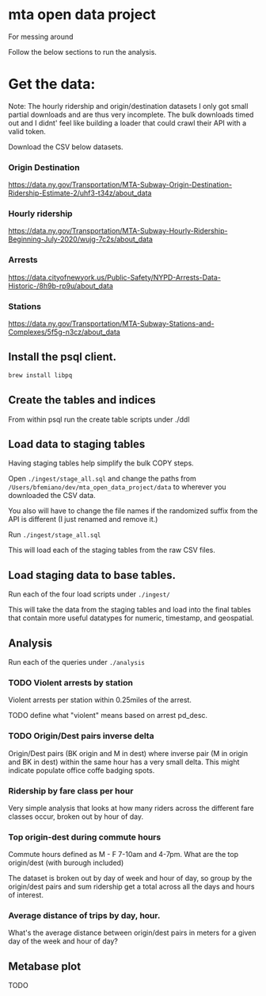 # mta open data project
For messing around

Follow the below sections to run the analysis.

# Get the data:

Note: The hourly ridership and origin/destination datasets I only got small partial downloads and are thus very incomplete. The bulk downloads timed out and I didnt' feel like building a loader that could crawl their API with a valid token.

Download the CSV below datasets.

### Origin Destination
https://data.ny.gov/Transportation/MTA-Subway-Origin-Destination-Ridership-Estimate-2/uhf3-t34z/about_data

### Hourly ridership
https://data.ny.gov/Transportation/MTA-Subway-Hourly-Ridership-Beginning-July-2020/wujg-7c2s/about_data

### Arrests
https://data.cityofnewyork.us/Public-Safety/NYPD-Arrests-Data-Historic-/8h9b-rp9u/about_data

### Stations

https://data.ny.gov/Transportation/MTA-Subway-Stations-and-Complexes/5f5g-n3cz/about_data


## Install the psql client. 

```bash
brew install libpq
```

## Create the tables and indices

From within psql run the create table scripts under ./ddl

## Load data to staging tables

Having staging tables help simplify the bulk COPY steps.

Open `./ingest/stage_all.sql` and change the paths from `/Users/bfemiano/dev/mta_open_data_project/data`
to wherever you downloaded the CSV data. 

You also will have to change the file names if the randomized suffix from the API is different (I just renamed and remove it.)

Run `./ingest/stage_all.sql`

This will load each of the staging tables from the raw CSV files.

## Load staging data to base tables.

Run each of the four load scripts under `./ingest/`

This will take the data from the staging tables and load into the final tables that 
contain more useful datatypes for numeric, timestamp, and geospatial.

## Analysis

Run each of the queries under `./analysis`

### TODO Violent arrests by station

Violent arrests per station within 0.25miles of the arrest. 

TODO define what "violent" means based on arrest pd_desc. 

### TODO Origin/Dest pairs inverse delta

Origin/Dest pairs (BK origin and M in dest) where inverse pair (M in origin and BK in dest) within the same hour has a very small delta. This might indicate populate office coffe badging spots.

### Ridership by fare class per hour

Very simple analysis that looks at how many riders across the different fare classes occur, broken out by hour of day. 

### Top origin-dest during commute hours

Commute hours defined as M - F 7-10am and 4-7pm. What are the top origin/dest (with burough included)

The dataset is broken out by day of week and hour of day, so group by the origin/dest pairs
and sum ridership get a total across all the days and hours of interest.

### Average distance of trips by day, hour. 

What's the average distance between origin/dest pairs in meters for a given day of the week and hour of day?

## Metabase plot

TODO